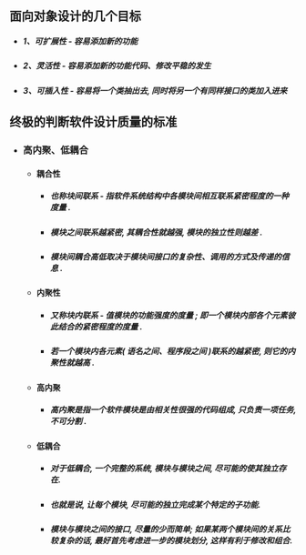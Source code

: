 ## 面向对象设计的几个目标

* ##### 1、可扩展性 - 容易添加新的功能
* ##### 2、灵活性 - 容易添加新的功能代码、修改平稳的发生
* ##### 3、可插入性 - 容易将一个类抽出去, 同时将另一个有同样接口的类加入进来

## 终极的判断软件设计质量的标准

* ### 高内聚、低耦合

  * #### 耦合性

    * ##### 也称块间联系 - 指软件系统结构中各模块间相互联系紧密程度的一种度量 .

    * ##### 模块之间联系越紧密, 其耦合性就越强, 模块的独立性则越差 .
    * ##### 模块间耦合高低取决于模块间接口的复杂性、调用的方式及传递的信息 .
  * #### 内聚性

    * ##### 又称块内联系 - 值模块的功能强度的度量 ; 即一个模块内部各个元素彼此结合的紧密程度的度量 .
    * ##### 若一个模块内各元素\( 语名之间、程序段之间 \)联系的越紧密, 则它的内聚性就越高 .
  * #### 高内聚

    * ##### 高内聚是指一个软件模块是由相关性很强的代码组成, 只负责一项任务, 不可分割 .
  * #### 低耦合

    * ##### 对于低耦合, 一个完整的系统, 模块与模块之间, 尽可能的使其独立存在.
    * ##### 也就是说, 让每个模块, 尽可能的独立完成某个特定的子功能.
    * ##### 模块与模块之间的接口, 尽量的少而简单; 如果某两个模块间的关系比较复杂的话, 最好首先考虑进一步的模块划分, 这样有利于修改和组合.



